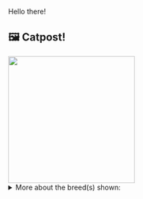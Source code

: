 Hello there!



## 🖼️ Catpost!

<sub>
    <img src="https://cdn2.thecatapi.com/images/O0mRNLlqd.jpg" height="256">
</sub>


<details>
<summary>More about the breed(s) shown:</summary>

Breed: Malayan

Description: Malayans love to explore and even enjoy traveling by way of a cat carrier. They are quite a talkative and rather loud cat with an apparent strong will. These cats will make sure that you give it the attention it seeks and always seem to want to be held and hugged. They will constantly interact with people, even strangers. They love to play and cuddle.

Links:
<ul>
  <li>CFA None available</li>
  <li>Wikipedia https://en.wikipedia.org/wiki/Asian_cat</li>
</ul> 

</details>
